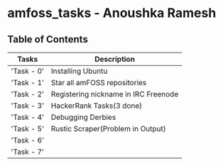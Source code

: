# amfoss_tasks - Anoushka Ramesh

## Table of Contents
| Tasks | Description |
| --- | --- |
| 'Task - 0' | Installing Ubuntu |
| 'Task - 1' | Star all amFOSS repositories |
| 'Task - 2' | Registering nickname in IRC Freenode |
| 'Task - 3' | HackerRank Tasks(3 done) |
| 'Task - 4' | Debugging Derbies |
| 'Task - 5' | Rustic Scraper(Problem in Output) |
| 'Task - 6' | 
| 'Task - 7' |
